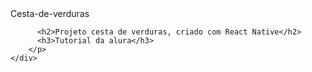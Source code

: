 <html>
  <head>Cesta-de-verduras</head>
  
  <body>
      <div>
        <p align="center">
  
 
          <h2>Projeto cesta de verduras, criado com React Native</h2>
          <h3>Tutorial da alura</h3>
        </p>
    </div>
    
    
  </body>


</html>
